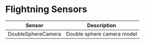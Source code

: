 # Flightning Sensors

| Sensor             | Description                |
|--------------------|----------------------------|
| DoubleSphereCamera | Double sphere camera model |